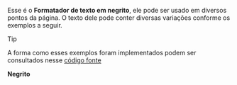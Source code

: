 Esse é o **Formatador de texto em negrito**, ele pode ser usado em diversos pontos da página. O texto dele pode conter diversas variações conforme os exemplos a seguir.

>[!TIP]
>A forma como esses exemplos foram implementados podem ser consultados nesse [código fonte](https://github.com/eportella/markdown-to-html-builder/blob/main/b/README.md?plain=1)

**Negrito**
